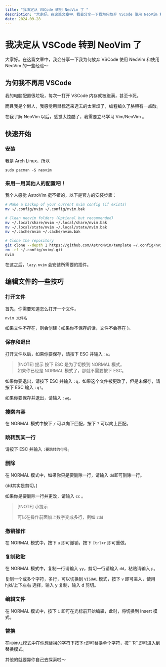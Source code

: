 ```yaml
---
title: "我决定从 VSCode 转到 NeoVim 了 "
description: "大家好。在这篇文章中，我会分享一下我为何放弃 VSCode 使用 NeoVim 和使用 NeoVim 的一些经验～"
date: 2024-09-28
---
```


# 我决定从 VSCode 转到 NeoVim 了 

大家好。在这篇文章中，我会分享一下我为何放弃 VSCode 使用 NeoVim 和使用 NeoVim 的一些经验～

## 为何我不再用 VSCode

我的电脑配置很垃圾，每次一打开 VSCode 内存就被跑满，甚至卡死。

而且我是个懒人，我感觉用鼠标选来选去的太麻烦了，编程编久了胳膊有一点酸。

在我了解 NeoVim 以后，感觉太炫酷了，我需要立马学习 Vim/NeoVim 。

## 快速开始

### 安装

我是 Arch Linux，所以

```shell
sudo pacman -S neovim
```

### 来用一用其他人的配置吧！

我个人感觉 AstroVim 挺不错的，以下是官方的安装步骤：

```bash
# Make a backup of your current nvim config (if exists)
mv ~/.config/nvim ~/.config/nvim.bak

# Clean neovim folders (Optional but recommended)
mv ~/.local/share/nvim ~/.local/share/nvim.bak
mv ~/.local/state/nvim ~/.local/state/nvim.bak
mv ~/.cache/nvim ~/.cache/nvim.bak

# Clone the repository
git clone --depth 1 https://github.com/AstroNvim/template ~/.config/nvim
rm -rf ~/.config/nvim/.git
nvim
```

在这之后，`lazy.nvim` 会安装所需要的插件。

## 编辑文件的一些技巧

### 打开文件

首先，你需要知道怎么打开一个文件。

```bash
nvim 文件名
```

如果文件不存在，则会创建 ( 如果你不保存的话，文件不会存在 )。

### 保存和退出

打开文件以后，如果你要保存，请按下 ESC 并输入 `:w`。

> [!NOTE] 提示
> 按下 ESC 是为了切换到 NORMAL 模式。<br>
> 如果你已经是 NORMAL 模式了，那就不需要按下 ESC。

如果你要退出，请按下 ESC 并输入 `:q`，如果这个文件被更改了，但是未保存，请按下 ESC 输入 `:q!`。

如果你要保存并退出，请输入 `:wq`。

### 搜索内容

在 NORMAL 模式中按下 `/` 可以向下匹配，按下 `?` 可以向上匹配。

### 跳转到某一行

请按下 ESC 并输入 `:要跳转的行号`。

### 删除

在 NORMAL 模式中，如果你只是要删除一行，请输入 `dd`即可删除一行。

(dd其实是剪切。)

如果你是要删除一行并更改，请输入 `cc` 。

> [!NOTE] 小提示
>
> 可以在操作前面加上数字变成多行，例如 `2dd`

### 撤销操作

在 NORMAL 模式中，按下 `u` 即可撤销，按下 `Ctrl+r` 即可重做。

### 复制粘贴

在 NORMAL 模式中，复制一行请输入 `yy`，剪切一行请输入 `dd`，粘贴请输入 `p`。

复制一个或多个字符，多行，可以切换到 `VISUAL` 模式，按下 `v` 即可进入，使用 hjkl/上下左右 选择，输入 y 复制，输入 d 剪切。

### 编辑文件

在 NORMAL 模式中，按下 `i` 即可在光标前开始编辑，此时，将切换到 Insert 模式。

### 替换

在```NORMAL```模式中在你想替换的字符下按下```r```即可替换单个字符，按```R``即可进入到替换模式。

其他的就要靠你自己去探索啦～
